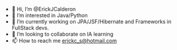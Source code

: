 - 👋 Hi, I’m @ErickJCalderon
- 👀 I’m interested in Java/Python
- 🌱 I’m currently working on JPA/JSF/Hibernate and Frameworks in FullStack devs.
- 💞️ I’m looking to collaborate on IA learning
- 📫 How to reach me erickc_s@hotmail.com

<!---
ErickJCalderon/ErickJCalderon is a ✨ special ✨ repository because its `README.md` (this file) appears on your GitHub profile.
You can click the Preview link to take a look at your changes.
--->
